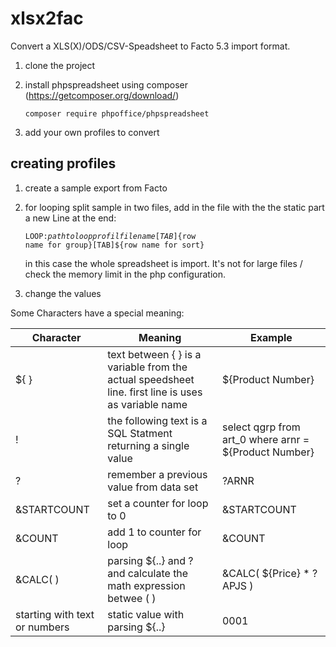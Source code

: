 # xlsx2fac

Convert a XLS(X)/ODS/CSV-Speadsheet to Facto 5.3 import format.

1. clone the project 
2. install phpspreadsheet using composer (https://getcomposer.org/download/)

   <code>composer require phpoffice/phpspreadsheet</code>

3. add your own profiles to convert

## creating profiles

1. create a sample export from Facto

2. for looping split sample in two files, add in the file with the the static part a new Line at the end:

   <code>LOOP:${path to loop profil filename}[TAB]${row name for group}[TAB]${row name for sort}</code>
   
   in this case the whole spreadsheet is import. It's not for large files / check the memory limit in the php configuration.

3. change the values

Some Characters have a special meaning:

Character | Meaning                                                                                            | Example
---       | ---                                                                                                | ----
${ }      | text between { } is a variable from the actual speedsheet line. first line is uses as variable name| ${Product Number}
!         | the following text is a SQL Statment returning a single value                                      | select qgrp from art_0 where arnr = ${Product Number}
?         | remember a previous value from data set                                                            | ?ARNR  
&STARTCOUNT | set a counter for loop to 0| &STARTCOUNT
&COUNT | add 1 to counter for loop | &COUNT
&CALC( )| parsing ${..} and ? and calculate the math expression betwee ( ) | &CALC( ${Price} * ?APJS )
starting with text or numbers | static value with parsing ${..} | 0001
